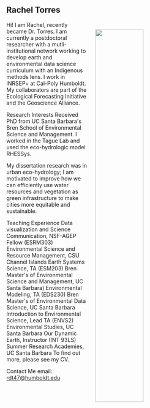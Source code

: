 ## Rachel Torres

<img style="float:right; padding: 20px 20px 20px 20px;" src="pics/me-outside.jpg" width="50%">

Hi! I am Rachel, recently became Dr. Torres. I am currently a postdoctoral researcher with a mutli-institutional network working to develop earth and environmental data science curriculum with an Indigenous methods lens. I work in INRSEP+ at Cal-Poly Humboldt. My collaborators are part of the Ecological Forecasting Initiative and the Geoscience Alliance.

Research Interests
Received PhD from UC Santa Barbara's Bren School of Environmental Science and Management. I worked in the Tague Lab and used the eco-hydrologic model RHESSys.

My dissertation research was in urban eco-hydrology; I am motivated to improve how we can efficiently use water resources and vegetation as green infrastructure to make cities more equitable and sustainable.

Teaching Experience
Data visualization and Science Communication, NSF-AGEP Fellow (ESRM303) Environmental Science and Resource Management, CSU Channel Islands
Earth Systems Science, TA (ESM203) Bren Master's of Environmental Science and Management, UC Santa Barbara)
Environmental Modeling, TA (EDS230) Bren Master's of Environmental Data Science, UC Santa Barbara
Introduction to Environmental Science, Lead TA (ENVS2) Environmental Studies, UC Santa Barbara
Our Dynamic Earth, Instructor (INT 93LS) Summer Research Academies, UC Santa Barbara
To find out more, please see my CV. 

Contact Me
email: rdt47@humboldt.edu


